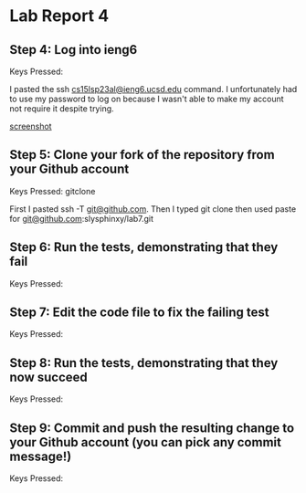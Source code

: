 # Lab Report 4

## Step 4: Log into ieng6
Keys Pressed: <Cmd-v><enter><my password><enter>

I pasted the ssh cs15lsp23al@ieng6.ucsd.edu command. 
I unfortunately had to use my password to log on because I wasn't able to 
make my account not require it despite trying.
  
[screenshot](login.png)

## Step 5: Clone your fork of the repository from your Github account
Keys Pressed: <Cmd-v>git<space>clone<Cmd-v>

First I pasted ssh -T git@github.com. Then I typed git clone then used paste for git@github.com:slysphinxy/lab7.git

## Step 6: Run the tests, demonstrating that they fail
Keys Pressed:


## Step 7: Edit the code file to fix the failing test
Keys Pressed:


## Step 8: Run the tests, demonstrating that they now succeed
Keys Pressed:


## Step 9: Commit and push the resulting change to your Github account (you can pick any commit message!)
Keys Pressed:
